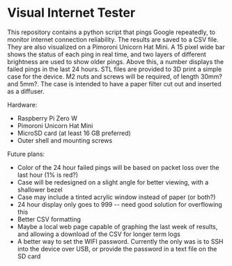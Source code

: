 # Visual Internet Tester

This repository contains a python script that pings Google repeatedly, to monitor internet connection reliability. The results are saved to a CSV file. They are also visualized on a Pimoroni Unicorn Hat Mini. A 15 pixel wide bar shows the status of each ping in real time, and two layers of different brightness are used to show older pings. Above this, a number displays the failed pings in the last 24 hours.
STL files are provided to 3D print a simple case for the device. M2 nuts and screws will be required, of length 30mm? and 5mm?. The case is intended to have a paper filter cut out and inserted as a diffuser.

Hardware:
  - Raspberry Pi Zero W
  - Pimoroni Unicorn Hat Mini
  - MicroSD card (at least 16 GB preferred)
  - Outer shell and mounting screws

Future plans:

  - Color of the 24 hour failed pings will be based on packet loss over the last hour (1% is red?)
  - Case will be redesigned on a slight angle for better viewing, with a shallower bezel
  - Case may include a tinted acrylic window instead of paper (or both?)
  - 24 hour display only goes to 999 -- need good solution for overflowing this
  - Better CSV formatting
  - Maybe a local web page capable of graphing the last week of results, and allowing a download of the CSV for longer term logs
  - A better way to set the WIFI password. Currently the only was is to SSH into the device over USB, or provide the password in a text file on the SD card
